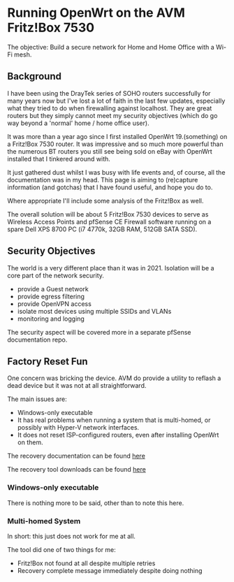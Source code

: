 # Running OpenWrt on the AVM Fritz!Box 7530

The objective:  Build a secure network for Home and Home Office with a Wi-Fi mesh.


## Background

I have been using the DrayTek series of SOHO routers successfully for many years now but I've lost a lot of faith in the last few updates, especially what they tried to do when firewalling against localhost.  They are great routers but they simply cannot meet my security objectives (which do go way beyond a 'normal' home / home office user).

It was more than a year ago since I first installed OpenWrt 19.(something) on a Fritz!Box 7530 router.  It was impressive and so much more powerful than the numerous BT routers you still see being sold on eBay with OpenWrt installed that I tinkered around with.

It just gathered dust whilst I was busy with life events and, of course, all the documentation was in my head.   This page is aiming to (re)capture information (and gotchas) that I have found useful, and hope you do to.

Where appropriate I'll include some analysis of the Fritz!Box as well.

The overall solution will be about 5 Fritz!Box 7530 devices to serve as Wireless Access Points and pfSense CE Firewall software running on a spare Dell XPS 8700 PC (i7 4770k, 32GB RAM, 512GB SATA SSD).


## Security Objectives

The world is a very different place than it was in 2021.  Isolation will be a core part of the network security.

- provide a Guest network
- provide egress filtering
- provide OpenVPN access
- isolate most devices using multiple SSIDs and VLANs
- monitoring and logging

The security aspect will be covered more in a separate pfSense documentation repo.


## Factory Reset Fun

One concern was bricking the device.  AVM do provide a utility to reflash a dead device but it was not at all straightforward.

The main issues are:

- Windows-only executable
- It has real problems when running a system that is multi-homed, or possibly with Hyper-V network interfaces.
- It does not reset ISP-configured routers, even after installing OpenWrt on them.

The recovery documentation can be found [here](https://en.avm.de/service/knowledge-base/dok/FRITZ-Box-7530/160_Restoring-the-FRITZ-OS-of-your-FRITZ-Box/)

The recovery tool downloads can be found [here](https://download.avm.de/fritzbox/fritzbox-7530/other/recover/)


### Windows-only executable

There is nothing more to be said, other than to note this here.

### Multi-homed System

In short:  this just does not work for me at all.

The tool did one of two things for me:

- Fritz!Box not found at all despite multiple retries
- Recovery complete message immediately despite doing nothing

